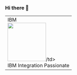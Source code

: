 ### Hi there 👋

<table>
<tr>
<td>IBM<br><img src="https://edent.github.io/SuperTinyIcons/images/svg/ibm.svg" width="125"/>/td><br>IBM Integration Passionate
</tr>
</table>

<!--
**jcortess/jcortess** is a ✨ _special_ ✨ repository because its `README.md` (this file) appears on your GitHub profile.

Here are some ideas to get you started:

- 🔭 I’m currently working on ...
- 🌱 I’m currently learning ...
- 👯 I’m looking to collaborate on ...
- 🤔 I’m looking for help with ...
- 💬 Ask me about ...
- 📫 How to reach me: ...
- 😄 Pronouns: ...
- ⚡ Fun fact: ...
-->
